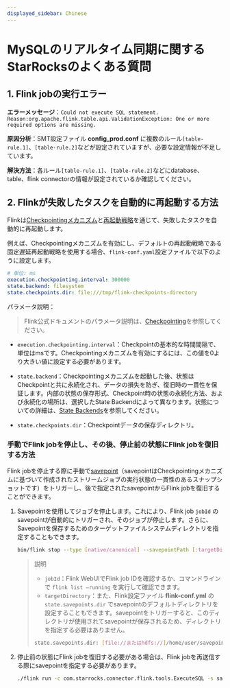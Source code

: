 ```yaml
---
displayed_sidebar: Chinese
---
```


# MySQLのリアルタイム同期に関するStarRocksのよくある質問

## 1. Flink jobの実行エラー

**エラーメッセージ**：`Could not execute SQL statement. Reason:org.apache.flink.table.api.ValidationException: One or more required options are missing.`

**原因分析**：SMT設定ファイル **config_prod.conf** に複数のルール`[table-rule.1]`、`[table-rule.2]`などが設定されていますが、必要な設定情報が不足しています。

**解決方法**：各ルール`[table-rule.1]`、`[table-rule.2]`などにdatabase、table、flink connectorの情報が設定されているか確認してください。

## 2. **Flinkが失敗したタスクを自動的に再起動する方法**

Flinkは[Checkpointingメカニズム](https://nightlies.apache.org/flink/flink-docs-master/docs/dev/datastream/fault-tolerance/checkpointing/)と[再起動戦略](https://nightlies.apache.org/flink/flink-docs-release-1.15/docs/ops/state/task_failure_recovery/)を通じて、失敗したタスクを自動的に再起動します。

例えば、Checkpointingメカニズムを有効にし、デフォルトの再起動戦略である固定遅延再起動戦略を使用する場合、`flink-conf.yaml`設定ファイルで以下のように設定します。

```YAML
# 単位: ms
execution.checkpointing.interval: 300000
state.backend: filesystem
state.checkpoints.dir: file:///tmp/flink-checkpoints-directory
```

パラメータ説明：

> Flink公式ドキュメントのパラメータ説明は、[Checkpointing](https://nightlies.apache.org/flink/flink-docs-master/zh/docs/dev/datastream/fault-tolerance/checkpointing/)を参照してください。

- `execution.checkpointing.interval`：Checkpointの基本的な時間間隔で、単位はmsです。Checkpointingメカニズムを有効にするには、この値を0より大きい値に設定する必要があります。

- `state.backend`：Checkpointingメカニズムを起動した後、状態はCheckpointと共に永続化され、データの損失を防ぎ、復旧時の一貫性を保証します。内部の状態の保存形式、Checkpoint時の状態の永続化方法、および永続化の場所は、選択したState Backendによって異なります。状態についての詳細は、[State Backends](https://nightlies.apache.org/flink/flink-docs-master/docs/ops/state/state_backends/)を参照してください。

- `state.checkpoints.dir`：Checkpointデータの保存ディレクトリ。

### 手動でFlink jobを停止し、その後、停止前の状態にFlink jobを復旧する方法

Flink jobを停止する際に手動で[savepoint](https://nightlies.apache.org/flink/flink-docs-master/docs/ops/state/savepoints/)（savepointはCheckpointingメカニズムに基づいて作成されたストリームジョブの実行状態の一貫性のあるスナップショットです）をトリガーし、後で指定されたsavepointからFlink jobを復旧することができます。

1. Savepointを使用してジョブを停止します。これにより、Flink job `jobId` のsavepointが自動的にトリガーされ、そのジョブが停止します。さらに、Savepointを保存するためのターゲットファイルシステムディレクトリを指定することもできます。

    ```Bash
    bin/flink stop --type [native/canonical] --savepointPath [:targetDirectory] :jobId
    ```

    > 説明
    >
    > - `jobId`：Flink WebUIでFlink job IDを確認するか、コマンドラインで `flink list –running` を実行して確認できます。
    > - `targetDirectory`：また、Flink設定ファイル **flink-conf.yml** の `state.savepoints.dir` でsavepointのデフォルトディレクトリを設定することもできます。savepointをトリガーすると、このディレクトリが使用されてsavepointが保存されるため、ディレクトリを指定する必要はありません。
    >
    > ```Bash
    > state.savepoints.dir: [file://またはhdfs://]/home/user/savepoints_dir
    > ```

2. 停止前の状態にFlink jobを復旧する必要がある場合は、Flink jobを再送信する際にsavepointを指定する必要があります。

    ```Bash
    ./flink run -c com.starrocks.connector.flink.tools.ExecuteSQL -s savepoints_dir/savepoints-xxxxxxxx flink-connector-starrocks-xxxx.jar -f flink-create.all.sql 
    ```
